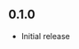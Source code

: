 <!-- https://developers.home-assistant.io/docs/add-ons/presentation#keeping-a-changelog -->

## 0.1.0

- Initial release